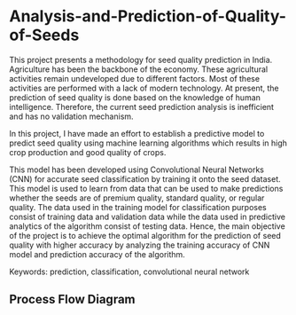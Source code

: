 # Analysis-and-Prediction-of-Quality-of-Seeds

This project presents a methodology for seed quality prediction in India. Agriculture
has been the backbone of the economy. These agricultural activities remain
undeveloped due to different factors. Most of these activities are performed with a
lack of modern technology. At present, the prediction of seed quality is done based on
the knowledge of human intelligence. Therefore, the current seed prediction analysis
is inefficient and has no validation mechanism.

In this project, I have made an effort to establish a predictive model to predict seed
quality using machine learning algorithms which results in high crop production and
good quality of crops.

This model has been developed using Convolutional Neural Networks (CNN) for
accurate seed classification by training it onto the seed dataset. This model is used to
learn from data that can be used to make predictions whether the seeds are of premium
quality, standard quality, or regular quality. The data used in the training model for
classification purposes consist of training data and validation data while the data used
in predictive analytics of the algorithm consist of testing data. Hence, the main
objective of the project is to achieve the optimal algorithm for the prediction of seed
quality with higher accuracy by analyzing the training accuracy of CNN model and
prediction accuracy of the algorithm.

Keywords: prediction, classification, convolutional neural network

## Process Flow Diagram



